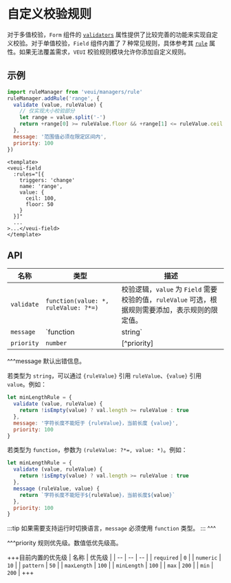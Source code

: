 # 自定义校验规则

对于多值校验，`Form` 组件的 [`validators`](../components/form#props-validators) 属性提供了比较完善的功能来实现自定义校验。对于单值校验，`Field` 组件内置了 7 种常见规则，具体参考其 [`rule`](../components/field#props-rule) 属性。如果无法覆盖需求，`VEUI` 校验规则模块允许你添加自定义规则。

## 示例

```js
import ruleManager from 'veui/managers/rule'
ruleManager.addRule('range', {
  validate (value, ruleValue) {
    // 仅实现大小校验部分
    let range = value.split('-')
    return +range[0] >= ruleValue.floor && +range[1] <= ruleValue.ceil
  },
  message: '范围值必须在限定区间内',
  priority: 100
})
```

```vue
<template>
<veui-field
  :rules="[{
    triggers: 'change'
    name: 'range',
    value: {
      ceil: 100,
      floor: 50
    }
  }]"
  ...
>...</veui-field>
</template>
```

## API

| 名称 | 类型 | 描述 |
| -- | -- | -- |
| `validate` | `function(value: *, ruleValue: ?*=)` | 校验逻辑，`value` 为 `Field` 需要校验的值，`ruleValue` 可选，根据规则需要添加，表示规则的限定值。 |
| `message` | `function | string` | [^message] |
| `priority` | `number` | [^priority] |

^^^message
默认出错信息。

若类型为 `string`，可以通过 `{ruleValue}` 引用 `ruleValue`、`{value}` 引用 `value`。例如：

```js
let minLengthRule = {
  validate (value, ruleValue) {
    return !isEmpty(value) ? val.length >= ruleValue : true
  },
  message: '字符长度不能短于 {ruleValue}，当前长度 {value}',
  priority: 100
}
```

若类型为 `function`，参数为 `(ruleValue: ?*=, value: *)`。例如：

```js
let minLengthRule = {
  validate (value, ruleValue) {
    return !isEmpty(value) ? val.length >= ruleValue : true
  },
  message (ruleValue, value) {
    return `字符长度不能短于${ruleValue}，当前长度${value}`
  },
  priority: 100
}
```

:::tip
如果需要支持运行时切换语言，`message` 必须使用 `function` 类型。
:::
^^^

^^^priority
规则优先级。数值低优先级高。

+++目前内置的优先级
| 名称 | 优先级 |
| -- | -- | -- |
| `required` | `0` |
| `numeric` | `10` |
| `pattern` | `50` |
| `maxLength` | `100` |
| `minLength` | `100` |
| `max` | `200` |
| `min` | `200` |
+++
